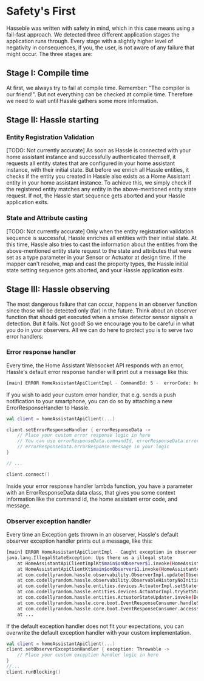 # Safety's First

Hasseble was written with safety in mind, which in this case means using a fail-fast approach.
We detected three different application stages the application runs through. Every stage with a slightly higher level
of negativity in consequences, if you, the user, is not aware of any failure that might occur. The three stages are: 

## Stage I: Compile time

At first, we always try to fail at compile time. Remember: "The compiler is our friend!".
But not everything can be checked at compile time. Therefore we need to wait until Hassle gathers some more information.

## Stage II: Hassle starting

### Entity Registration Validation

[TODO: Not currently accurate]
As soon as Hassle is connected with your home assistant instance and successfully authenticated themself, it requests
all entity states that are configured in your home assistant instance, with their initial state.
But before we enrich all Hassle entities, it checks if the entity you created in Hassle also exists as a Home
Assistant entity in your home assistant instance. To achieve this, we simply check if the registered entity matches any
entity in the above-mentioned entity state request. If not, the Hassle start sequence gets aborted and your Hassle
application exits.

### State and Attribute casting

[TODO: Not currently accurate]
Only when the entity registration validation sequence is successful, Hassle enriches all entities with their initial
state. At this time, Hassle also tries to cast the information about the entities from the above-mentioned entity
state request to the state and attributes that were set as a type parameter in your Sensor or Actuator at design time.
If the mapper can't resolve, map and cast the property types, the Hassle initial state setting sequence gets aborted,
and your Hassle application exits.

## Stage III: Hassle observing

The most dangerous failure that can occur, happens in an observer function since those will be detected only (far) in the future. Think about an observer function that should get executed when a smoke detector sensor signals a detection. But it fails. Not good! So we encourage you to be careful in what you do in your observers. All we can do here to protect you is to serve two error handlers:

### Error response handler

Every time, the Home Assistant Websocket API responds with an error, Hassle's default error response handler will
print out a message like this:

```bash
[main] ERROR HomeAssistantApiClientImpl - CommandId: 5 -  errorCode: home_assistant_error Unable to find service covers/open_cover
```

If you wish to add your custom error handler, that e.g. sends a push notification to your smartphone, you can do so by
attaching a new ErrorResponseHandler to Hassle.

```kotlin
val client = homeAssistantApiClient(...)

client.setErrorResponseHandler { errorResponseData ->
    // Place your custom error response logic in here
    // You can use errorResponseData.commandId, errorResponseData.errorResponse.code and 
    // errorResponseData.errorResponse.message in your logic
}

// ... 

client.connect()
```

Inside your error response handler lambda function, you have a parameter with an ErrorResponseData data class, that
gives you some context information like the command id, the home assistant error code, and message.

### Observer exception handler

Every time an Exception gets thrown in an observer, Hassle's default observer exception handler prints out a message,
like this:

```bash
[main] ERROR HomeAssistantApiClientImpl - Caught exception in observer
java.lang.IllegalStateException: Ups there us a illegal state
	at HomeAssistantApiClientImplKt$main$onObserver$1.invoke(HomeAssistantApiClient.kt:54)
	at HomeAssistantApiClientKt$main$onObserver$1.invoke(HomeAssistantApiClient.kt)
	at com.codellyrandom.hassle.observability.ObserverImpl.update(Observer.kt:33)
	at com.codellyrandom.hassle.observability.ObservableHistoryNoInitialDelegate.setValue(HistoryObservation.kt:51)
	at com.codellyrandom.hassle.entities.devices.ActuatorImpl.setState(ActuatorImpl.kt)
	at com.codellyrandom.hassle.entities.devices.ActuatorImpl.trySetStateFromAny(ActuatorImpl.kt:58)
	at com.codellyrandom.hassle.entities.ActuatorStateUpdater.invoke(DeviceStateUpdater.kt:19)
	at com.codellyrandom.hassle.core.boot.EventResponseConsumer.handleStateChangedResponse(EventResponseConsumer.kt:77)
	at com.codellyrandom.hassle.core.boot.EventResponseConsumer.access$handleStateChangedResponse(EventResponseConsumer.kt:30)
	at ...
```
If the default exception handler does not fit your expectations, you can overwrite the default exception handler with your custom implementation.

```kotlin
val client = homeAssistantApiClient(...)
client.setObserverExceptionHandler { exception: Throwable ->
    // Place your custom exception handler logic in here
}
//...
client.runBlocking()
```
